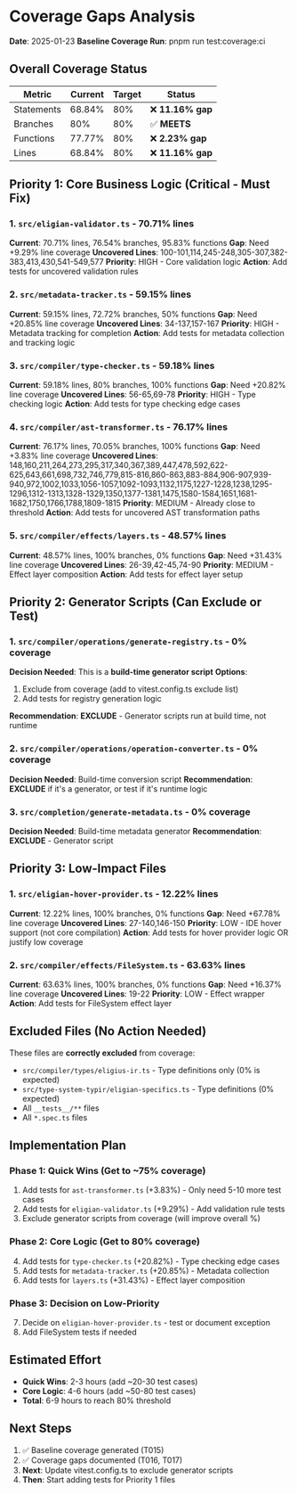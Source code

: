 # Coverage Gaps Analysis

**Date**: 2025-01-23
**Baseline Coverage Run**: pnpm run test:coverage:ci

## Overall Coverage Status

| Metric | Current | Target | Status |
|--------|---------|--------|--------|
| Statements | 68.84% | 80% | ❌ **11.16% gap** |
| Branches | 80% | 80% | ✅ **MEETS** |
| Functions | 77.77% | 80% | ❌ **2.23% gap** |
| Lines | 68.84% | 80% | ❌ **11.16% gap** |

## Priority 1: Core Business Logic (Critical - Must Fix)

### 1. `src/eligian-validator.ts` - 70.71% lines
**Current**: 70.71% lines, 76.54% branches, 95.83% functions
**Gap**: Need +9.29% line coverage
**Uncovered Lines**: 100-101,114,245-248,305-307,382-383,413,430,541-549,577
**Priority**: HIGH - Core validation logic
**Action**: Add tests for uncovered validation rules

### 2. `src/metadata-tracker.ts` - 59.15% lines
**Current**: 59.15% lines, 72.72% branches, 50% functions
**Gap**: Need +20.85% line coverage
**Uncovered Lines**: 34-137,157-167
**Priority**: HIGH - Metadata tracking for completion
**Action**: Add tests for metadata collection and tracking logic

### 3. `src/compiler/type-checker.ts` - 59.18% lines
**Current**: 59.18% lines, 80% branches, 100% functions
**Gap**: Need +20.82% line coverage
**Uncovered Lines**: 56-65,69-78
**Priority**: HIGH - Type checking logic
**Action**: Add tests for type checking edge cases

### 4. `src/compiler/ast-transformer.ts` - 76.17% lines
**Current**: 76.17% lines, 70.05% branches, 100% functions
**Gap**: Need +3.83% line coverage
**Uncovered Lines**: 148,160,211,264,273,295,317,340,367,389,447,478,592,622-625,643,661,698,732,746,779,815-816,860-863,883-884,906-907,939-940,972,1002,1033,1056-1057,1092-1093,1132,1175,1227-1228,1238,1295-1296,1312-1313,1328-1329,1350,1377-1381,1475,1580-1584,1651,1681-1682,1750,1766,1788,1809-1815
**Priority**: MEDIUM - Already close to threshold
**Action**: Add tests for uncovered AST transformation paths

### 5. `src/compiler/effects/layers.ts` - 48.57% lines
**Current**: 48.57% lines, 100% branches, 0% functions
**Gap**: Need +31.43% line coverage
**Uncovered Lines**: 26-39,42-45,74-90
**Priority**: MEDIUM - Effect layer composition
**Action**: Add tests for effect layer setup

## Priority 2: Generator Scripts (Can Exclude or Test)

### 1. `src/compiler/operations/generate-registry.ts` - 0% coverage
**Decision Needed**: This is a **build-time generator script**
**Options**:
1. Exclude from coverage (add to vitest.config.ts exclude list)
2. Add tests for registry generation logic

**Recommendation**: **EXCLUDE** - Generator scripts run at build time, not runtime

### 2. `src/compiler/operations/operation-converter.ts` - 0% coverage
**Decision Needed**: Build-time conversion script
**Recommendation**: **EXCLUDE** if it's a generator, or test if it's runtime logic

### 3. `src/completion/generate-metadata.ts` - 0% coverage
**Decision Needed**: Build-time metadata generator
**Recommendation**: **EXCLUDE** - Generator script

## Priority 3: Low-Impact Files

### 1. `src/eligian-hover-provider.ts` - 12.22% lines
**Current**: 12.22% lines, 100% branches, 0% functions
**Gap**: Need +67.78% line coverage
**Uncovered Lines**: 27-140,146-150
**Priority**: LOW - IDE hover support (not core compilation)
**Action**: Add tests for hover provider logic OR justify low coverage

### 2. `src/compiler/effects/FileSystem.ts` - 63.63% lines
**Current**: 63.63% lines, 100% branches, 0% functions
**Gap**: Need +16.37% line coverage
**Uncovered Lines**: 19-22
**Priority**: LOW - Effect wrapper
**Action**: Add tests for FileSystem effect layer

## Excluded Files (No Action Needed)

These files are **correctly excluded** from coverage:
- `src/compiler/types/eligius-ir.ts` - Type definitions only (0% is expected)
- `src/type-system-typir/eligian-specifics.ts` - Type definitions (0% expected)
- All `__tests__/**` files
- All `*.spec.ts` files

## Implementation Plan

### Phase 1: Quick Wins (Get to ~75% coverage)
1. Add tests for `ast-transformer.ts` (+3.83%) - Only need 5-10 more test cases
2. Add tests for `eligian-validator.ts` (+9.29%) - Add validation rule tests
3. Exclude generator scripts from coverage (will improve overall %)

### Phase 2: Core Logic (Get to 80% coverage)
4. Add tests for `type-checker.ts` (+20.82%) - Type checking edge cases
5. Add tests for `metadata-tracker.ts` (+20.85%) - Metadata collection
6. Add tests for `layers.ts` (+31.43%) - Effect layer composition

### Phase 3: Decision on Low-Priority
7. Decide on `eligian-hover-provider.ts` - test or document exception
8. Add FileSystem tests if needed

## Estimated Effort

- **Quick Wins**: 2-3 hours (add ~20-30 test cases)
- **Core Logic**: 4-6 hours (add ~50-80 test cases)
- **Total**: 6-9 hours to reach 80% threshold

## Next Steps

1. ✅ Baseline coverage generated (T015)
2. ✅ Coverage gaps documented (T016, T017)
3. **Next**: Update vitest.config.ts to exclude generator scripts
4. **Then**: Start adding tests for Priority 1 files
